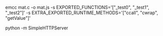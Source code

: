 
emcc mat.c -o mat.js -s EXPORTED_FUNCTIONS='["_test0", "_test1", "_test2"]' -s EXTRA_EXPORTED_RUNTIME_METHODS='["ccall", "cwrap", "getValue"]'

python -m SimpleHTTPServer